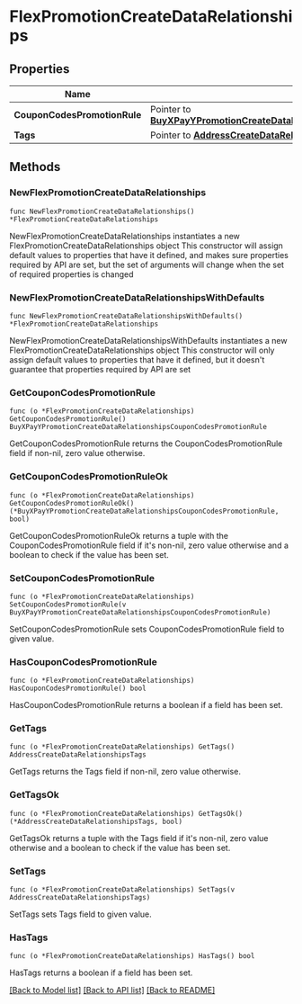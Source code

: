 # FlexPromotionCreateDataRelationships

## Properties

Name | Type | Description | Notes
------------ | ------------- | ------------- | -------------
**CouponCodesPromotionRule** | Pointer to [**BuyXPayYPromotionCreateDataRelationshipsCouponCodesPromotionRule**](BuyXPayYPromotionCreateDataRelationshipsCouponCodesPromotionRule.md) |  | [optional] 
**Tags** | Pointer to [**AddressCreateDataRelationshipsTags**](AddressCreateDataRelationshipsTags.md) |  | [optional] 

## Methods

### NewFlexPromotionCreateDataRelationships

`func NewFlexPromotionCreateDataRelationships() *FlexPromotionCreateDataRelationships`

NewFlexPromotionCreateDataRelationships instantiates a new FlexPromotionCreateDataRelationships object
This constructor will assign default values to properties that have it defined,
and makes sure properties required by API are set, but the set of arguments
will change when the set of required properties is changed

### NewFlexPromotionCreateDataRelationshipsWithDefaults

`func NewFlexPromotionCreateDataRelationshipsWithDefaults() *FlexPromotionCreateDataRelationships`

NewFlexPromotionCreateDataRelationshipsWithDefaults instantiates a new FlexPromotionCreateDataRelationships object
This constructor will only assign default values to properties that have it defined,
but it doesn't guarantee that properties required by API are set

### GetCouponCodesPromotionRule

`func (o *FlexPromotionCreateDataRelationships) GetCouponCodesPromotionRule() BuyXPayYPromotionCreateDataRelationshipsCouponCodesPromotionRule`

GetCouponCodesPromotionRule returns the CouponCodesPromotionRule field if non-nil, zero value otherwise.

### GetCouponCodesPromotionRuleOk

`func (o *FlexPromotionCreateDataRelationships) GetCouponCodesPromotionRuleOk() (*BuyXPayYPromotionCreateDataRelationshipsCouponCodesPromotionRule, bool)`

GetCouponCodesPromotionRuleOk returns a tuple with the CouponCodesPromotionRule field if it's non-nil, zero value otherwise
and a boolean to check if the value has been set.

### SetCouponCodesPromotionRule

`func (o *FlexPromotionCreateDataRelationships) SetCouponCodesPromotionRule(v BuyXPayYPromotionCreateDataRelationshipsCouponCodesPromotionRule)`

SetCouponCodesPromotionRule sets CouponCodesPromotionRule field to given value.

### HasCouponCodesPromotionRule

`func (o *FlexPromotionCreateDataRelationships) HasCouponCodesPromotionRule() bool`

HasCouponCodesPromotionRule returns a boolean if a field has been set.

### GetTags

`func (o *FlexPromotionCreateDataRelationships) GetTags() AddressCreateDataRelationshipsTags`

GetTags returns the Tags field if non-nil, zero value otherwise.

### GetTagsOk

`func (o *FlexPromotionCreateDataRelationships) GetTagsOk() (*AddressCreateDataRelationshipsTags, bool)`

GetTagsOk returns a tuple with the Tags field if it's non-nil, zero value otherwise
and a boolean to check if the value has been set.

### SetTags

`func (o *FlexPromotionCreateDataRelationships) SetTags(v AddressCreateDataRelationshipsTags)`

SetTags sets Tags field to given value.

### HasTags

`func (o *FlexPromotionCreateDataRelationships) HasTags() bool`

HasTags returns a boolean if a field has been set.


[[Back to Model list]](../README.md#documentation-for-models) [[Back to API list]](../README.md#documentation-for-api-endpoints) [[Back to README]](../README.md)


